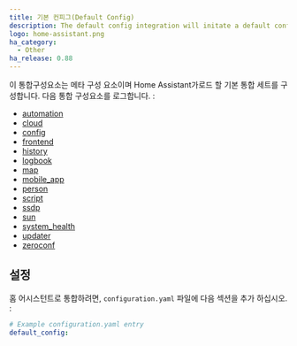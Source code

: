 ```yaml
---
title: 기본 컨피그(Default Config)
description: The default config integration will initate a default configuration for Home Assistant.
logo: home-assistant.png
ha_category:
  - Other
ha_release: 0.88
---
```


이 통합구성요소는 메타 구성 요소이며 Home Assistant가로드 할 기본 통합 세트를 구성합니다. 다음 통합 구성요소를 로그합니다. :

- [automation](/integrations/automation/)
- [cloud](/integrations/cloud/)
- [config](/integrations/config/)
- [frontend](/integrations/frontend/)
- [history](/integrations/history/)
- [logbook](/integrations/logbook/)
- [map](/integrations/map/)
- [mobile_app](/integrations/mobile_app/)
- [person](/integrations/person/)
- [script](/integrations/script/)
- [ssdp](/integrations/ssdp/)
- [sun](/integrations/sun/)
- [system_health](/integrations/system_health/)
- [updater](/integrations/updater/)
- [zeroconf](/integrations/zeroconf/)

## 설정

홈 어시스턴트로 통합하려면, `configuration.yaml` 파일에 다음 섹션을 추가 하십시오. :

```yaml
# Example configuration.yaml entry
default_config:
```
